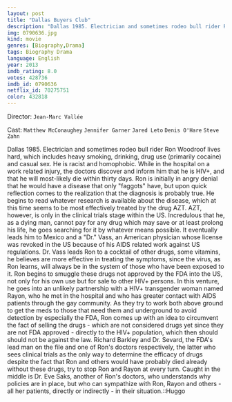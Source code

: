 ```yaml
---
layout: post
title: "Dallas Buyers Club"
description: "Dallas 1985. Electrician and sometimes rodeo bull rider Ron Woodroof lives hard, which includes heavy smoking, drinking, drug use (primarily cocaine) and casual sex. He is racist and homophobic. While in the hospital on a work related injury, the doctors discover and inform him that he is HIV+, and that he will most-likely die within thirty days. Ron is initially in angry denial that he would have a.."
img: 0790636.jpg
kind: movie
genres: [Biography,Drama]
tags: Biography Drama 
language: English
year: 2013
imdb_rating: 8.0
votes: 428736
imdb_id: 0790636
netflix_id: 70275751
color: 432818
---
```

Director: `Jean-Marc Vallée`  

Cast: `Matthew McConaughey` `Jennifer Garner` `Jared Leto` `Denis O'Hare` `Steve Zahn` 

Dallas 1985. Electrician and sometimes rodeo bull rider Ron Woodroof lives hard, which includes heavy smoking, drinking, drug use (primarily cocaine) and casual sex. He is racist and homophobic. While in the hospital on a work related injury, the doctors discover and inform him that he is HIV+, and that he will most-likely die within thirty days. Ron is initially in angry denial that he would have a disease that only "faggots" have, but upon quick reflection comes to the realization that the diagnosis is probably true. He begins to read whatever research is available about the disease, which at this time seems to be most effectively treated by the drug AZT. AZT, however, is only in the clinical trials stage within the US. Incredulous that he, as a dying man, cannot pay for any drug which may save or at least prolong his life, he goes searching for it by whatever means possible. It eventually leads him to Mexico and a "Dr." Vass, an American physician whose license was revoked in the US because of his AIDS related work against US regulations. Dr. Vass leads Ron to a cocktail of other drugs, some vitamins, he believes are more effective in treating the symptoms, since the virus, as Ron learns, will always be in the system of those who have been exposed to it. Ron begins to smuggle these drugs not approved by the FDA into the US, not only for his own use but for sale to other HIV+ persons. In this venture, he goes into an unlikely partnership with a HIV+ transgender woman named Rayon, who he met in the hospital and who has greater contact with AIDS patients through the gay community. As they try to work both above ground to get the meds to those that need them and underground to avoid detection by especially the FDA, Ron comes up with an idea to circumvent the fact of selling the drugs - which are not considered drugs yet since they are not FDA approved - directly to the HIV+ population, which then should should not be against the law. Richard Barkley and Dr. Sevard, the FDA's lead man on the file and one of Ron's doctors respectively, the latter who sees clinical trials as the only way to determine the efficacy of drugs despite the fact that Ron and others would have probably died already without these drugs, try to stop Ron and Rayon at every turn. Caught in the middle is Dr. Eve Saks, another of Ron's doctors, who understands why policies are in place, but who can sympathize with Ron, Rayon and others - all her patients, directly or indirectly - in their situation.::Huggo
